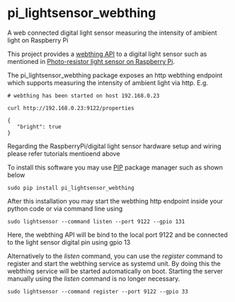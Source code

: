 # pi_lightsensor_webthing
A web connected digital light sensor measuring the intensity of ambient light on Raspberry Pi

This project provides a [webthing API](https://iot.mozilla.org/wot/) to a digital light sensor such as mentioned in [Photo-resistor light sensor on Raspberry Pi](https://www.freva.com/2019/06/12/light-sensor-on-raspberry-pi/).  

The pi_lightsensor_webthing package exposes an http webthing endpoint which supports measuring the intensity of ambient light via http. E.g. 
```
# webthing has been started on host 192.168.0.23

curl http://192.168.0.23:9122/properties 

{
   "bright": true
}
```

Regarding the RaspberryPi/digital light sensor hardware setup and wiring please refer tutorials mentioend above

To install this software you may use [PIP](https://realpython.com/what-is-pip/) package manager such as shown below
```
sudo pip install pi_lightsensor_webthing
```

After this installation you may start the webthing http endpoint inside your python code or via command line using
```
sudo lightsensor --command listen --port 9122 --gpio 131
```
Here, the webthing API will be bind to the local port 9122 and be connected to the light sensor digital pin using gpio 13

Alternatively to the *listen* command, you can use the *register* command to register and start the webthing service as systemd unit. 
By doing this the webthing service will be started automatically on boot. Starting the server manually using the *listen* command is no longer necessary. 
```
sudo lightsensor --command register --port 9122 --gpio 33
```  
